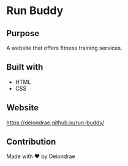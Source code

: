# Run Buddy
## Purpose
A website that offers fitness training services.

## Built with
* HTML
* CSS

## Website
https://deiondrae.github.io/run-buddy/

## Contribution
Made with ❤️ by Deiondrae
